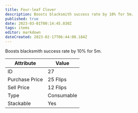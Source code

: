```yaml
---
title: Four-leaf Clover
description: Boosts blacksmith success rate by 10% for 5m.
published: true
date: 2023-03-01T00:14:45.830Z
tags: items
editor: markdown
dateCreated: 2023-02-17T06:44:00.184Z
---
```


Boosts blacksmith success rate by 10% for 5m.

|Attribute|Value|
|-|-|
|ID|27|
|Purchase Price|25 Flips|
|Sell Price|12 Flips|
|Type|Consumable|
|Stackable|Yes|

